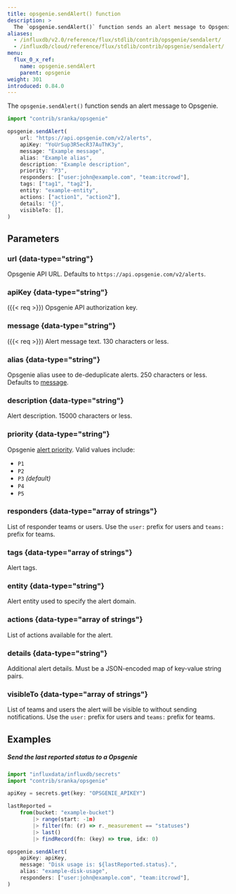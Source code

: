 ```yaml
---
title: opsgenie.sendAlert() function
description: >
  The `opsgenie.sendAlert()` function sends an alert message to Opsgenie.
aliases:
  - /influxdb/v2.0/reference/flux/stdlib/contrib/opsgenie/sendalert/
  - /influxdb/cloud/reference/flux/stdlib/contrib/opsgenie/sendalert/
menu:
  flux_0_x_ref:
    name: opsgenie.sendAlert
    parent: opsgenie
weight: 301
introduced: 0.84.0
---
```


The `opsgenie.sendAlert()` function sends an alert message to Opsgenie.

```js
import "contrib/sranka/opsgenie"

opsgenie.sendAlert(
    url: "https://api.opsgenie.com/v2/alerts",
    apiKey: "YoUrSup3R5ecR37AuThK3y",
    message: "Example message",
    alias: "Example alias",
    description: "Example description",
    priority: "P3",
    responders: ["user:john@example.com", "team:itcrowd"],
    tags: ["tag1", "tag2"],
    entity: "example-entity",
    actions: ["action1", "action2"],
    details: "{}",
    visibleTo: [],
)
```

## Parameters

### url {data-type="string"}
Opsgenie API URL.
Defaults to `https://api.opsgenie.com/v2/alerts`.

### apiKey {data-type="string"}
({{< req >}})
Opsgenie API authorization key.

### message {data-type="string"}
({{< req >}})
Alert message text.
130 characters or less.

### alias {data-type="string"}
Opsgenie alias usee to de-deduplicate alerts.
250 characters or less.
Defaults to [message](#message).

### description {data-type="string"}
Alert description.
15000 characters or less.

### priority {data-type="string"}
Opsgenie [alert priority](https://docs.opsgenie.com/docs/alert-priority-settings).
Valid values include:

- `P1`
- `P2`
- `P3` _(default)_
- `P4`
- `P5`

### responders {data-type="array of strings"}
List of responder teams or users.
Use the `user:` prefix for users and `teams:` prefix for teams.

### tags {data-type="array of strings"}
Alert tags.

### entity {data-type="string"}
Alert entity used to specify the alert domain.

### actions {data-type="array of strings"}
List of actions available for the alert.

### details {data-type="string"}
Additional alert details.
Must be a JSON-encoded map of key-value string pairs.

### visibleTo {data-type="array of strings"}
List of teams and users the alert will be visible to without sending notifications.
Use the `user:` prefix for users and `teams:` prefix for teams.

## Examples

##### Send the last reported status to a Opsgenie
```js
import "influxdata/influxdb/secrets"
import "contrib/sranka/opsgenie"

apiKey = secrets.get(key: "OPSGENIE_APIKEY")

lastReported =
    from(bucket: "example-bucket")
        |> range(start: -1m)
        |> filter(fn: (r) => r._measurement == "statuses")
        |> last()
        |> findRecord(fn: (key) => true, idx: 0)

opsgenie.sendAlert(
    apiKey: apiKey,
    message: "Disk usage is: ${lastReported.status}.",
    alias: "example-disk-usage",
    responders: ["user:john@example.com", "team:itcrowd"],
)
```
